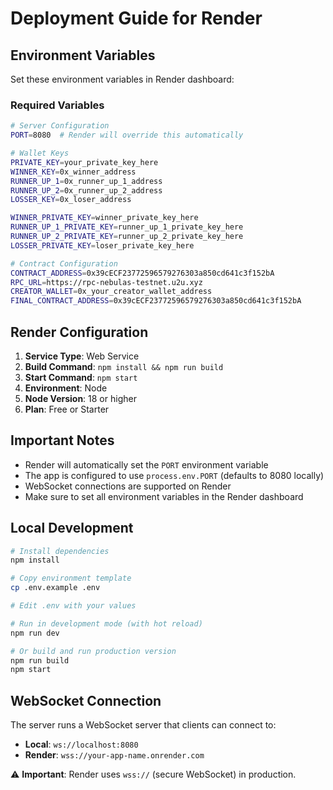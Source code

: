 # Deployment Guide for Render

## Environment Variables

Set these environment variables in Render dashboard:

### Required Variables

```bash
# Server Configuration
PORT=8080  # Render will override this automatically

# Wallet Keys
PRIVATE_KEY=your_private_key_here
WINNER_KEY=0x_winner_address
RUNNER_UP_1=0x_runner_up_1_address
RUNNER_UP_2=0x_runner_up_2_address
LOSSER_KEY=0x_loser_address

WINNER_PRIVATE_KEY=winner_private_key_here
RUNNER_UP_1_PRIVATE_KEY=runner_up_1_private_key_here
RUNNER_UP_2_PRIVATE_KEY=runner_up_2_private_key_here
LOSSER_PRIVATE_KEY=loser_private_key_here

# Contract Configuration
CONTRACT_ADDRESS=0x39cECF23772596579276303a850cd641c3f152bA
RPC_URL=https://rpc-nebulas-testnet.u2u.xyz
CREATOR_WALLET=0x_your_creator_wallet_address
FINAL_CONTRACT_ADDRESS=0x39cECF23772596579276303a850cd641c3f152bA
```

## Render Configuration

1. **Service Type**: Web Service
2. **Build Command**: `npm install && npm run build`
3. **Start Command**: `npm start`
4. **Environment**: Node
5. **Node Version**: 18 or higher
6. **Plan**: Free or Starter

## Important Notes

- Render will automatically set the `PORT` environment variable
- The app is configured to use `process.env.PORT` (defaults to 8080 locally)
- WebSocket connections are supported on Render
- Make sure to set all environment variables in the Render dashboard

## Local Development

```bash
# Install dependencies
npm install

# Copy environment template
cp .env.example .env

# Edit .env with your values

# Run in development mode (with hot reload)
npm run dev

# Or build and run production version
npm run build
npm start
```

## WebSocket Connection

The server runs a WebSocket server that clients can connect to:

- **Local**: `ws://localhost:8080`
- **Render**: `wss://your-app-name.onrender.com`

⚠️ **Important**: Render uses `wss://` (secure WebSocket) in production.
